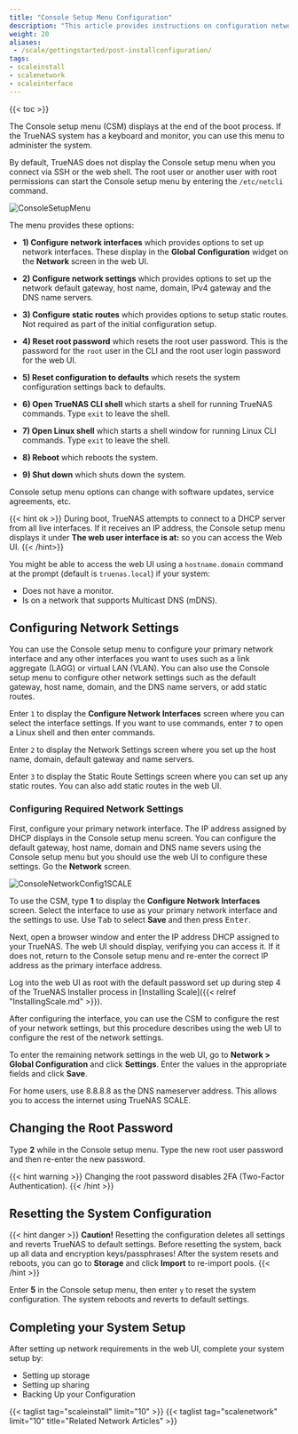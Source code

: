 ```yaml
---
title: "Console Setup Menu Configuration"
description: "This article provides instructions on configuration network settings using the Console setup menu after you install TrueNAS SCALE from the iso file."
weight: 20
aliases:
 - /scale/gettingstarted/post-installconfiguration/
tags:
- scaleinstall
- scalenetwork
- scaleinterface
---
```


{{< toc >}}

The Console setup menu (CSM) displays at the end of the boot process.
If the TrueNAS system has a keyboard and monitor, you can use this menu to administer the system.

By default, TrueNAS does not display the Console setup menu when you connect via SSH or the web shell.
The root user or another user with root permissions can start the Console setup menu by entering the `/etc/netcli` command.

![ConsoleSetupMenu](/images/SCALE/22.02/ConsoleSetupMenu.png "TrueNAS Console Setup Menu") 

The menu provides these options:

* **1) Configure network interfaces** which provides options to set up network interfaces. These display in the **Global Configuration** widget on the **Network** screen in the web UI.

* **2) Configure network settings** which provides options to set up the network default gateway, host name, domain, IPv4 gateway and the DNS name servers. 

* **3) Configure static routes** which provides options to setup static routes. Not required as part of the initial configuration setup.

* **4) Reset root password** which resets the root user password. This is the password for the `root` user in the CLI and the root user login password for the web UI.

* **5) Reset configuration to defaults** which resets the system configuration settings back to defaults.

* **6) Open TrueNAS CLI shell** which starts a shell for running TrueNAS commands. Type `exit` to leave the shell.

* **7) Open Linux shell** which starts a shell window for running Linux CLI commands. Type `exit` to leave the shell.

* **8) Reboot** which reboots the system.

* **9) Shut down** which shuts down the system.

Console setup menu options can change with software updates, service agreements, etc.

{{< hint ok >}}
During boot, TrueNAS attempts to connect to a DHCP server from all live interfaces.
If it receives an IP address, the Console setup menu displays it under **The web user interface is at:** so you can access the Web UI.
{{< /hint>}}

You might be able to access the web UI using a `hostname.domain` command at the prompt (default is `truenas.local`) if your system:
* Does not have a monitor.
* Is on a network that supports Multicast DNS (mDNS).

## Configuring Network Settings

You can use the Console setup menu to configure your primary network interface and any other interfaces you want to uses such as a link aggregate (LAGG) or virtual LAN (VLAN). 
You can also use the Console setup menu to configure other network settings such as the default gateway, host name, domain, and the DNS name servers, or add static routes.

Enter `1` to display the **Configure Network Interfaces** screen where you can select the interface settings. If you want to use commands, enter `7` to open a Linux shell and then enter commands.

Enter `2` to display the Network Settings screen where you set up the host name, domain, default gateway and name servers.

Enter `3` to display the Static Route Settings screen where you can set up any static routes. You can also add static routes in the web UI.

### Configuring Required Network Settings 

First, configure your primary network interface. The IP address assigned by DHCP displays in the Console setup menu screen. You can configure the default gateway, host name, domain and DNS name severs using the Console setup menu but you should use the web UI to configure these settings. Go the **Network** screen.

![ConsoleNetworkConfig1SCALE](/images/SCALE/ConsoleNetworkConfig1SCALE.png "TrueNAS SCALE Console Setup Menu")

To use the CSM, type **1** to display the **Configure Network Interfaces** screen. Select the interface to use as your primary network interface and the settings to use. Use <kbd>Tab</kbd> to select **Save** and then press <kbd>Enter</kbd>.  

Next, open a browser window and enter the IP address DHCP assigned to your TrueNAS. The web UI should display, verifying you can access it. If it does not, return to the Console setup menu and re-enter the correct IP address as the primary interface address.

Log into the web UI as root with the default password set up during step 4 of the TrueNAS Installer process in [Installing Scale]({{< relref "InstallingScale.md" >}}).

After configuring the interface, you can use the CSM to configure the rest of your network settings, but this procedure describes using the web UI to configure the rest of the network settings. 

To enter the remaining network settings in the web UI, go to **Network > Global Configuration** and click **Settings**. Enter the values in the appropriate fields and click **Save**.

For home users, use 8.8.8.8 as the DNS nameserver address. This allows you to access the internet using TrueNAS SCALE.

## Changing the Root Password

Type **2** while in the Console setup menu. Type the new root user password and then re-enter the new password.

{{< hint warning >}}
Changing the root password disables 2FA (Two-Factor Authentication).
{{< /hint >}}

## Resetting the System Configuration
{{< hint danger >}}
**Caution!**
Resetting the configuration deletes all settings and reverts TrueNAS to default settings. Before resetting the system, back up all data and encryption keys/passphrases! 
After the system resets and reboots, you can go to **Storage** and click **Import** to re-import pools.
{{< /hint >}}

Enter **5** in the Console setup menu, then enter `y` to reset the system configuration. The system reboots and reverts to default settings.

## Completing your System Setup

After setting up network requirements in the web UI, complete your system setup by:
* Setting up storage
* Setting up sharing
* Backing Up your Configuration

{{< taglist tag="scaleinstall" limit="10" >}}
{{< taglist tag="scalenetwork" limit="10" title="Related Network Articles" >}}